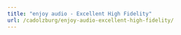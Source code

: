 ```yaml
---
title: "enjoy audio - Excellent High Fidelity"
url: /cadolzburg/enjoy-audio-excellent-high-fidelity/
---
```

